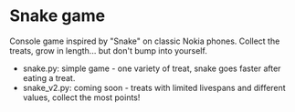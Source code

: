 <head> 
<h1> Snake game </h1> 
</head>
<body>
<p> Console game inspired by "Snake" on classic Nokia phones. Collect the treats, grow in length... but don't bump into yourself. </p>
<ul>
<li> snake.py: simple game - one variety of treat, snake goes faster after eating a treat. </li>
<li> snake_v2.py: coming soon - treats with limited livespans and different values, collect the most points!</li>
</ul>
</body>

